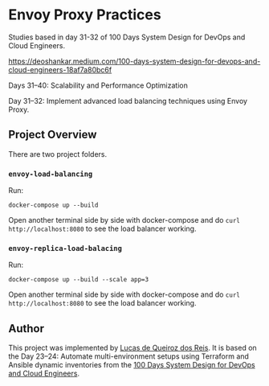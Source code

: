 # Envoy Proxy Practices

Studies based in day 31-32 of 100 Days System Design for DevOps and Cloud Engineers.

https://deoshankar.medium.com/100-days-system-design-for-devops-and-cloud-engineers-18af7a80bc6f

Days 31–40: Scalability and Performance Optimization

Day 31–32: Implement advanced load balancing techniques using Envoy Proxy.

## Project Overview

There are two project folders.

### ```envoy-load-balancing```

Run:
```
docker-compose up --build
```
Open another terminal side by side with docker-compose and do ```curl http://localhost:8080``` to see the load balancer working.

### ```envoy-replica-load-balacing```

Run:
```
docker-compose up --build --scale app=3
```
Open another terminal side by side with docker-compose and do ```curl http://localhost:8080``` to see the load balancer working.

## Author
This project was implemented by [Lucas de Queiroz dos Reis][2]. It is based on the Day 23–24: Automate multi-environment setups using Terraform and Ansible dynamic inventories from the [100 Days System Design for DevOps and Cloud Engineers][1].

[1]: https://deoshankar.medium.com/100-days-system-design-for-devops-and-cloud-engineers-18af7a80bc6f "Medium - Deo Shankar 100 Days"
[2]: https://www.linkedin.com/in/lucas-de-queiroz/ "LinkedIn - Lucas de Queiroz"